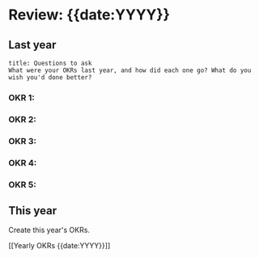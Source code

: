 # Review: {{date:YYYY}}

## Last year

```ad-question
title: Questions to ask
What were your OKRs last year, and how did each one go? What do you wish you'd done better?
```

### OKR 1:  


### OKR 2: 


### OKR 3: 


### OKR 4: 


### OKR 5: 



## This year

Create this year's OKRs.

[[Yearly OKRs {{date:YYYY}}]]